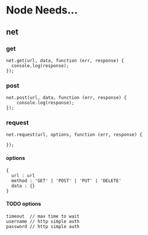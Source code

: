 Node Needs...
=============

net
---

### get

    net.get(url, data, function (err, response) {
      console.log(response);
    });

### post

    net.post(url, data, function (err, response) {
        console.log(response);
    });

### request

    net.request(url, options, function (err, response) {
        
    });

#### options

    {
      url : url
      method : 'GET' | 'POST' | 'PUT' | 'DELETE'
      data : {}
    }

#### TODO options

    timeout  // max time to wait
    username // http simple auth
    password // http simple auth
